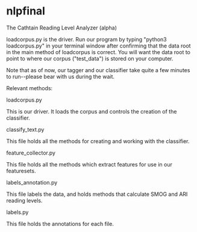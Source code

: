 # nlpfinal

The Cathtain Reading Level Analyzer (alpha)

loadcorpus.py is the driver.
Run our program by typing "python3 loadcorpus.py" in your terminal window after confirming that the data root in the main method of loadcorpus is correct. You will want the data root to point to where our corpus ("test_data") is stored on your computer.

Note that as of now, our tagger and our classifier take quite a few minutes to run--please bear with us during the wait.

Relevant methods:

loadcorpus.py

This is our driver. It loads the corpus and controls the creation of the classifier.

classify_text.py

This file holds all the methods for creating and working with the classifier.

feature_collector.py

This file holds all the methods which extract features for use in our featuresets.

labels_annotation.py

This file labels the data, and holds methods that calculate SMOG and ARI reading levels.

labels.py

This file holds the annotations for each file.
